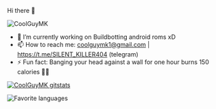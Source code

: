  Hi there 👋

<img src="https://komarev.com/ghpvc/?username=CoolGuyMK&style=flat-square" alt="CoolGuyMK" /><br>

- 🔭 I’m currently working on Buildbotting android roms xD
- 📫 How to reach me: coolguymk1@gmail.com | https://t.me/SILENT_KILLER404 (telegram)
- ⚡ Fun fact: Banging your head against a wall for one hour burns 150 calories 🥴🙃

[![CoolGuyMK gitstats](https://github-readme-stats.vercel.app/api?username=CoolGuyMK&layout=compact&theme=calm&count_private=true)](https://github.com/CoolGuyMK)

![Favorite languages](https://github-readme-stats.vercel.app/api/top-langs/?username=CoolGuyMK&layout=large&theme=calm&count_private=true)

